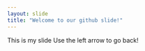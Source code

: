 ```yaml
---
layout: slide
title: "Welcome to our github slide!"
---
```


This is my slide
Use the left arrow to go back!
